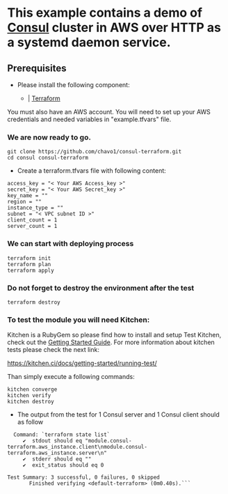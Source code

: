 # This example contains a demo of [Consul](https://www.consul.io/) cluster in AWS over HTTP as a systemd daemon service.

## Prerequisites

- Please install the following component:

  - | [Terraform](https://www.terraform.io/)

You must also have an AWS account. You will need to set up your AWS credentials and needed variables in "example.tfvars" file. 

### We are now ready to go.
```
git clone https://github.com/chavo1/consul-terraform.git
cd consul consul-terraform 
```
- Create a terraform.tfvars file with following content:
```
access_key = "< Your AWS Access_key >"
secret_key = "< Your AWS Secret_key >"
key_name = ""
region = ""
instance_type = ""
subnet = "< VPC subnet ID >"
client_count = 1
server_count = 1
```

### We can start with deploying process
```
terraform init
terraform plan
terraform apply
```
### Do not forget to destroy the environment after the test
```
terraform destroy
```

### To test the module you will need Kitchen:

Kitchen is a RubyGem so please find how to install and setup Test Kitchen, check out the [Getting Started Guide](http://kitchen.ci/docs/getting-started/).
For more information about kitchen tests please check the next link:

https://kitchen.ci/docs/getting-started/running-test/

Than simply execute a following commands:
```
kitchen converge
kitchen verify
kitchen destroy
```
- The output from the test for 1 Consul server and 1 Consul client should as follow
```
  Command: `terraform state list`
     ✔  stdout should eq "module.consul-terraform.aws_instance.client\nmodule.consul-terraform.aws_instance.server\n"
     ✔  stderr should eq ""
     ✔  exit_status should eq 0

Test Summary: 3 successful, 0 failures, 0 skipped
       Finished verifying <default-terraform> (0m0.40s).```